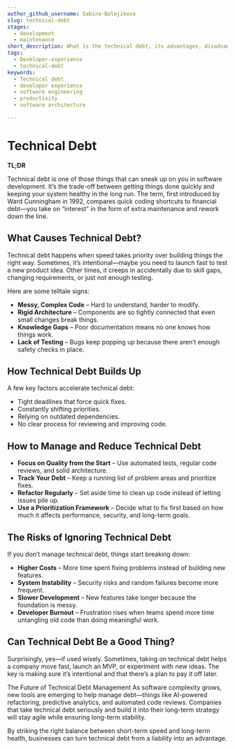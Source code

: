 ```yaml
---
author_github_username: Sabina-Balejikova
slug: technical-debt
stages:
  - development
  - maintenance
short_description: What is the technical debt, its advantages, disadvantages, how does it happen and how to avoid it?
tags:
  - Developer-experience
  - technical-debt
keywords:
  - Technical debt
  - developer experience
  - software engineering
  - productivity
  - software architecture

---
```


# Technical Debt

**TL;DR**

Technical debt is one of those things that can sneak up on you in software development. It’s the trade-off between getting things done quickly and keeping your system healthy in the long run. The term, first introduced by Ward Cunningham in 1992, compares quick coding shortcuts to financial debt—you take on “interest” in the form of extra maintenance and rework down the line.


## What Causes Technical Debt?

Technical debt happens when speed takes priority over building things the right way. Sometimes, it’s intentional—maybe you need to launch fast to test a new product idea. Other times, it creeps in accidentally due to skill gaps, changing requirements, or just not enough testing.


Here are some telltale signs:

- **Messy, Complex Code** – Hard to understand, harder to modify.
- **Rigid Architecture** – Components are so tightly connected that even small changes break things.
- **Knowledge Gaps** – Poor documentation means no one knows how things work.
- **Lack of Testing** – Bugs keep popping up because there aren’t enough safety checks in place.


## How Technical Debt Builds Up

A few key factors accelerate technical debt:

- Tight deadlines that force quick fixes.
- Constantly shifting priorities.
- Relying on outdated dependencies.
- No clear process for reviewing and improving code.


## How to Manage and Reduce Technical Debt

- **Focus on Quality from the Start** – Use automated tests, regular code reviews, and solid architecture.
- **Track Your Debt** – Keep a running list of problem areas and prioritize fixes.
- **Refactor Regularly** – Set aside time to clean up code instead of letting issues pile up.
- **Use a Prioritization Framework** – Decide what to fix first based on how much it affects performance, security, and long-term goals.


## The Risks of Ignoring Technical Debt

If you don’t manage technical debt, things start breaking down:

- **Higher Costs** – More time spent fixing problems instead of building new features.
- **System Instability** – Security risks and random failures become more frequent.
- **Slower Development** – New features take longer because the foundation is messy.
- **Developer Burnout** – Frustration rises when teams spend more time untangling old code than doing meaningful work.


## Can Technical Debt Be a Good Thing?

Surprisingly, yes—if used wisely. Sometimes, taking on technical debt helps a company move fast, launch an MVP, or experiment with new ideas. The key is making sure it’s intentional and that there’s a plan to pay it off later.

The Future of Technical Debt Management
As software complexity grows, new tools are emerging to help manage debt—things like AI-powered refactoring, predictive analytics, and automated code reviews. Companies that take technical debt seriously and build it into their long-term strategy will stay agile while ensuring long-term stability.

By striking the right balance between short-term speed and long-term health, businesses can turn technical debt from a liability into an advantage.


